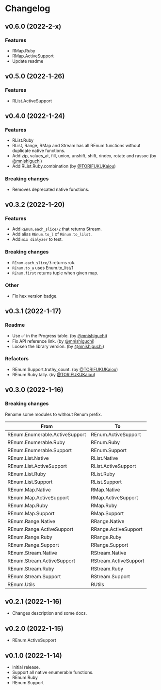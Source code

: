 <!-- @format -->

# Changelog

## v0.6.0 (2022-2-x)

### Features

- RMap.Ruby
- RMap.ActiveSupport
- Update readme

## v0.5.0 (2022-1-26)

### Features

- RList.ActiveSupport

## v0.4.0 (2022-1-24)

### Features

- RList.Ruby
- RList, Range, RMap and Stream has all REnum functions without duplicate native functions.
- Add zip, values_at, fill, union, unshift, shift, rindex, rotate and rassoc (by [@mnishiguchi](https://github.com/mnishiguchi))
- Add RList.Ruby.combination (by [@TORIFUKUKaiou](https://github.com/mnishiguchi))

### Breaking changes

- Removes deprecated native functions.

## v0.3.2 (2022-1-20)

### Features

- Add `REnum.each_slice/2` that returns Stream.
- Add alias `REnum.to_l` of `REnum.to_lilst`.
- Add `mix dialyzer` to test.

### Breaking changes

- `REnum.each_slice/3` returns :ok.
- `REnum.to_a` uses Enum.to_list/1
- `REnum.first` returns tuple when given map.

### Other

- Fix hex version badge.

## v0.3.1 (2022-1-17)

### Readme

- Use ✅ in the Progress table. (by [@mnishiguchi](https://github.com/mnishiguchi))
- Fix API reference link. (by [@mnishiguchi](https://github.com/mnishiguchi))
- Loosen the library version. (by [@mnishiguchi](https://github.com/mnishiguchi))

### Refactors

- REnum.Support.truthy_count. (by [@TORIFUKUKaiou](https://github.com/TORIFUKUKaiou))
- REnum.Ruby.tally. (by [@TORIFUKUKaiou](https://github.com/TORIFUKUKaiou))

## v0.3.0 (2022-1-16)

### Breaking changes

Rename some modules to without Renum prefix.

| From                           | To                    |
| ------------------------------ | --------------------- |
| REnum.Enumerable.ActiveSupport | REnum.ActiveSupport   |
| REnum.Enumerable.Ruby          | REnum.Ruby            |
| REnum.Enumerable.Support       | REnum.Support         |
| REnum.List.Native              | RList.Native          |
| REnum.List.ActiveSupport       | RList.ActiveSupport   |
| REnum.List.Ruby                | RList.Ruby            |
| REnum.List.Support             | RList.Support         |
| REnum.Map.Native               | RMap.Native           |
| REnum.Map.ActiveSupport        | RMap.ActiveSupport    |
| REnum.Map.Ruby                 | RMap.Ruby             |
| REnum.Map.Support              | RMap.Support          |
| REnum.Range.Native             | RRange.Native         |
| REnum.Range.ActiveSupport      | RRange.ActiveSupport  |
| REnum.Range.Ruby               | RRange.Ruby           |
| REnum.Range.Support            | RRange.Support        |
| REnum.Stream.Native            | RStream.Native        |
| REnum.Stream.ActiveSupport     | RStream.ActiveSupport |
| REnum.Stream.Ruby              | RStream.Ruby          |
| REnum.Stream.Support           | RStream.Support       |
| REnum.Utils                    | RUtils                |

## v0.2.1 (2022-1-16)

- Changes description and some docs.

## v0.2.0 (2022-1-15)

- REnum.ActiveSupport

## v0.1.0 (2022-1-14)

- Initial release.
- Support all native enumerable functions.
- REnum.Ruby
- REnum.Support
